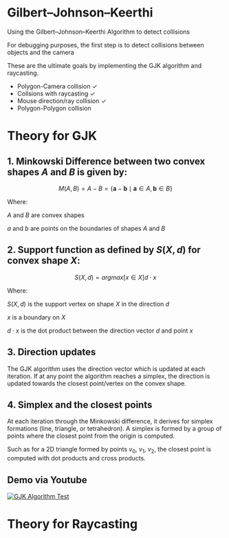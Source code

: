 # Gilbert–Johnson–Keerthi
<p>Using the Gilbert–Johnson–Keerthi Algorithm to detect collisions</p>
<p>For debugging purposes, the first step is to detect collisions between objects and the camera</p>
<p>These are the ultimate goals by implementing the GJK algorithm and raycasting.</p>
<ul>
    <li>Polygon-Camera collision ✓</li>
    <li>Collsions with raycasting ✓</li>
    <li>Mouse direction/ray collision ✓</li>
    <li>Polygon-Polygon collision</li>
</ul>

# Theory for GJK
## 1. Minkowski Difference between two convex shapes $A$ and $B$ is given by:
$$
M(A, B) = A - B = \{ \mathbf{a} - \mathbf{b} \mid \mathbf{a} \in A, \mathbf{b} \in B \}
$$

<p>Where:</p>

$A$ and $B$ are convex shapes

<p></p>

$a$ and $b$ are points on the boundaries of shapes $A$ and $B$

## 2. Support function as defined by $S(X, d)$ for convex shape $X$:

$$ S(X, d) = arg max[x \in X]d⋅x $$

<p>Where:</p>

$S(X, d)$ is the support vertex on shape $X$ in the direction $d$
<p></p>

$x$ is a boundary on $X$
<p></p>

$d⋅x$ is the dot product between the direction vector $d$ and point $x$

## 3. Direction updates

<p>The GJK algorithm uses the direction vector which is updated at each iteration. If at any point the algorithm reaches a simplex, the direction is updated towards the closest point/vertex on the convex shape.</p>

## 4. Simplex and the closest points

<p>At each iteration through the Minkowski difference, it derives for simplex formations (line, triangle, or tetrahedron). A simplex is formed by a group of points where the closest point from the origin is computed.</p>
<p></p>

Such as for a 2D triangle formed by points $v_0$, $v_1$, $v_2$, the closest point is computed with dot products and cross products.

## Demo via Youtube
[![GJK Algorithm Test](https://img.youtube.com/vi/et7qVVCosnA/0.jpg)](https://www.youtube.com/watch?v=et7qVVCosnA)

# Theory for Raycasting